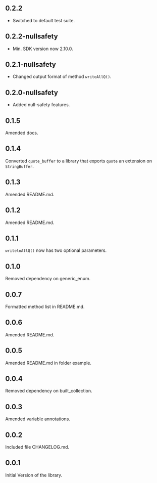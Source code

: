 ## 0.2.2

- Switched to default test suite.

## 0.2.2-nullsafety

- Min. SDK version now 2.10.0.

## 0.2.1-nullsafety

* Changed output format of method `writeAllQ()`.

## 0.2.0-nullsafety

* Added null-safety features.

## 0.1.5

Amended docs.


## 0.1.4

Converted `quote_buffer` to a library that exports `quote`
an extension on `StringBuffer`.

## 0.1.3

Amended README.md.


## 0.1.2

Amended README.md.

## 0.1.1

`writelnAllQ()` now has two optional parameters.

## 0.1.0

Removed dependency on generic_enum.

## 0.0.7

Formatted method list in README.md.

## 0.0.6

Amended README.md.


## 0.0.5

Amended README.md in folder example.

## 0.0.4

Removed dependency on built_collection.

## 0.0.3

Amended variable annotations.

## 0.0.2

Included file CHANGELOG.md.

## 0.0.1

Initial Version of the library.